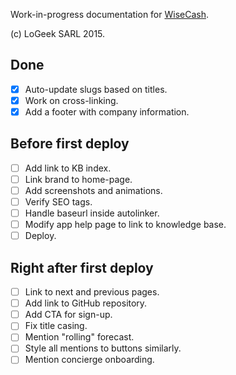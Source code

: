Work-in-progress documentation for [WiseCash](https://www.wisecashhq.com).

(c) LoGeek SARL 2015.

## Done

- [X] Auto-update slugs based on titles.
- [X] Work on cross-linking.
- [X] Add a footer with company information.

## Before first deploy

- [ ] Add link to KB index.
- [ ] Link brand to home-page.
- [ ] Add screenshots and animations.
- [ ] Verify SEO tags.
- [ ] Handle baseurl inside autolinker.
- [ ] Modify app help page to link to knowledge base.
- [ ] Deploy.

## Right after first deploy

- [ ] Link to next and previous pages.
- [ ] Add link to GitHub repository.
- [ ] Add CTA for sign-up.
- [ ] Fix title casing.
- [ ] Mention "rolling" forecast.
- [ ] Style all mentions to buttons similarly.
- [ ] Mention concierge onboarding.
